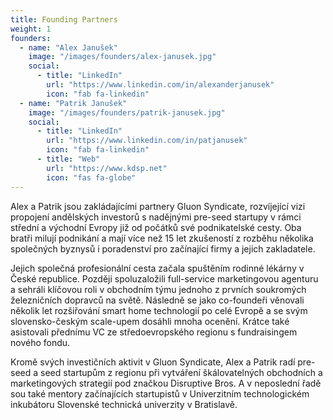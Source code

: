 ```yaml
---
title: Founding Partners
weight: 1
founders:
  - name: "Alex Janušek"
    image: "/images/founders/alex-janusek.jpg"
    social:
      - title: "LinkedIn"
        url: "https://www.linkedin.com/in/alexanderjanusek"
        icon: "fab fa-linkedin"
  - name: "Patrik Janušek"
    image: "/images/founders/patrik-janusek.jpg"
    social:
      - title: "LinkedIn"
        url: "https://www.linkedin.com/in/patjanusek"
        icon: "fab fa-linkedin"
      - title: "Web"
        url: "https://www.kdsp.net"
        icon: "fas fa-globe"
---
```


Alex a Patrik jsou zakládajícími partnery Gluon Syndicate, rozvíjející vizi propojení andělských investorů s nadějnými pre-seed startupy v rámci střední a východní Evropy již od počátků své podnikatelské cesty. Oba bratři milují podnikání a mají více než 15 let zkušeností z rozběhu několika společných byznysů i poradenství pro začínající firmy a jejich zakladatele.

Jejich společná profesionální cesta začala spuštěním rodinné lékárny v České republice. Později spoluzaložili full-service marketingovou agenturu a sehráli klíčovou roli v obchodním týmu jednoho z prvních soukromých železničních dopravců na světě. Následně se jako co-foundeři věnovali několik let rozšiřování smart home technologií po celé Evropě a se svým slovensko-českým scale-upem dosáhli mnoha ocenění. Krátce také asistovali přednímu VC ze středoevropského regionu s fundraisingem nového fondu.

Kromě svých investičních aktivit v Gluon Syndicate, Alex a Patrik radí pre-seed a seed startupům z regionu při vytváření škálovatelných obchodních a marketingových strategií pod značkou Disruptive Bros. A v neposlední řadě sou také mentory začínajících startupistů v Univerzitním technologickém inkubátoru Slovenské technická univerzity v Bratislavě.
